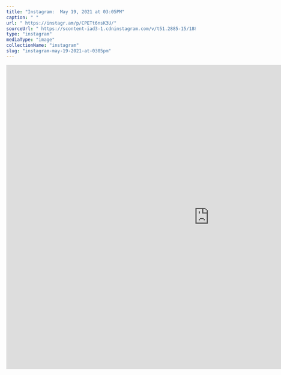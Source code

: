 ```yaml
---
title: "Instagram:  May 19, 2021 at 03:05PM"
caption: " "
url: " https://instagr.am/p/CPETt6nsK3U/"
sourceUrl: " https://scontent-iad3-1.cdninstagram.com/v/t51.2885-15/188103216_854306495433690_2750793962165720556_n.jpg?_nc_cat=104&ccb=1-3&_nc_sid=8ae9d6&_nc_ohc=hLHBgwf5KCMAX-HRHsH&_nc_ht=scontent-iad3-1.cdninstagram.com&oh=266ecdefd7a9134ac2b46cadc80ec7f6&oe=60CA2C03"
type: "instagram"
mediaType: "image"
collectionName: "instagram"
slug: "instagram-may-19-2021-at-0305pm"
---
```

<iframe src="https://scontent-iad3-1.cdninstagram.com/v/t51.2885-15/188103216_854306495433690_2750793962165720556_n.jpg?_nc_cat=104&ccb=1-3&_nc_sid=8ae9d6&_nc_ohc=hLHBgwf5KCMAX-HRHsH&_nc_ht=scontent-iad3-1.cdninstagram.com&oh=266ecdefd7a9134ac2b46cadc80ec7f6&oe=60CA2C03" width="1080" height="810" frameborder="0" scrolling="no" allowtransparency="true"></iframe>
